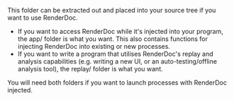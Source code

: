 ﻿This folder can be extracted out and placed into your source tree if you want to use RenderDoc.

* If you want to access RenderDoc while it's injected into your program, the app/ folder is what you want. This also contains functions for injecting RenderDoc into existing or new processes.
* If you want to write a program that utilises RenderDoc's replay and analysis capabilities (e.g. writing a new UI, or an auto-testing/offline analysis tool), the replay/ folder is what you want.

You will need both folders if you want to launch processes with RenderDoc injected.
